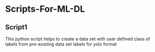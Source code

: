 # Scripts-For-ML-DL

## Script1 
This python script helps to create a data set with user defined class of labels from pre-existing data set labels for yolo format
